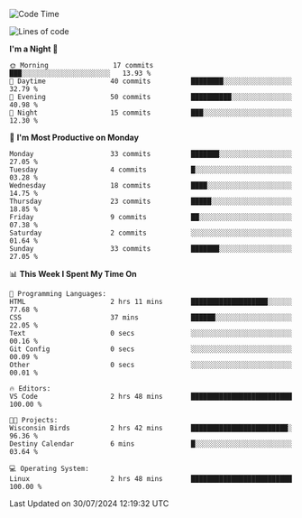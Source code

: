 <!--START_SECTION:waka-->
![Code Time](http://img.shields.io/badge/Code%20Time-205%20hrs%2035%20mins-blue)

![Lines of code](https://img.shields.io/badge/From%20Hello%20World%20I%27ve%20Written-15.7%20thousand%20lines%20of%20code-blue)

**I'm a Night 🦉** 

```text
🌞 Morning                17 commits          ███░░░░░░░░░░░░░░░░░░░░░░   13.93 % 
🌆 Daytime                40 commits          ████████░░░░░░░░░░░░░░░░░   32.79 % 
🌃 Evening                50 commits          ██████████░░░░░░░░░░░░░░░   40.98 % 
🌙 Night                  15 commits          ███░░░░░░░░░░░░░░░░░░░░░░   12.30 % 
```
📅 **I'm Most Productive on Monday** 

```text
Monday                   33 commits          ███████░░░░░░░░░░░░░░░░░░   27.05 % 
Tuesday                  4 commits           █░░░░░░░░░░░░░░░░░░░░░░░░   03.28 % 
Wednesday                18 commits          ████░░░░░░░░░░░░░░░░░░░░░   14.75 % 
Thursday                 23 commits          █████░░░░░░░░░░░░░░░░░░░░   18.85 % 
Friday                   9 commits           ██░░░░░░░░░░░░░░░░░░░░░░░   07.38 % 
Saturday                 2 commits           ░░░░░░░░░░░░░░░░░░░░░░░░░   01.64 % 
Sunday                   33 commits          ███████░░░░░░░░░░░░░░░░░░   27.05 % 
```


📊 **This Week I Spent My Time On** 

```text
💬 Programming Languages: 
HTML                     2 hrs 11 mins       ███████████████████░░░░░░   77.68 % 
CSS                      37 mins             ██████░░░░░░░░░░░░░░░░░░░   22.05 % 
Text                     0 secs              ░░░░░░░░░░░░░░░░░░░░░░░░░   00.16 % 
Git Config               0 secs              ░░░░░░░░░░░░░░░░░░░░░░░░░   00.09 % 
Other                    0 secs              ░░░░░░░░░░░░░░░░░░░░░░░░░   00.01 % 

🔥 Editors: 
VS Code                  2 hrs 48 mins       █████████████████████████   100.00 % 

🐱‍💻 Projects: 
Wisconsin Birds          2 hrs 42 mins       ████████████████████████░   96.36 % 
Destiny Calendar         6 mins              █░░░░░░░░░░░░░░░░░░░░░░░░   03.64 % 

💻 Operating System: 
Linux                    2 hrs 48 mins       █████████████████████████   100.00 % 
```


 Last Updated on 30/07/2024 12:19:32 UTC
<!--END_SECTION:waka-->
